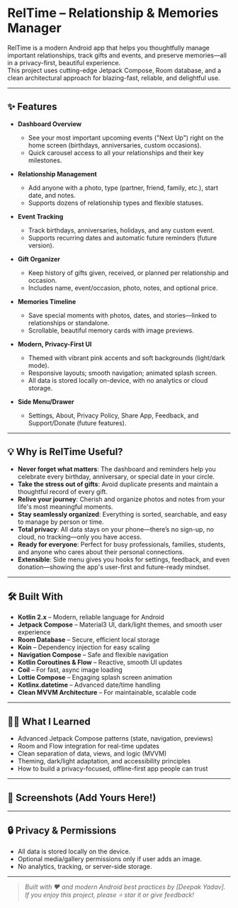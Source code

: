 # RelTime – Relationship & Memories Manager

RelTime is a modern Android app that helps you thoughtfully manage important relationships, track gifts and events, and preserve memories—all in a privacy-first, beautiful experience.  
This project uses cutting-edge Jetpack Compose, Room database, and a clean architectural approach for blazing-fast, reliable, and delightful use.

---

## ✨ Features

- **Dashboard Overview**
    - See your most important upcoming events ("Next Up") right on the home screen (birthdays, anniversaries, custom occasions).
    - Quick carousel access to all your relationships and their key milestones.

- **Relationship Management**
    - Add anyone with a photo, type (partner, friend, family, etc.), start date, and notes.
    - Supports dozens of relationship types and flexible statuses.

- **Event Tracking**
    - Track birthdays, anniversaries, holidays, and any custom event.
    - Supports recurring dates and automatic future reminders (future version).

- **Gift Organizer**
    - Keep history of gifts given, received, or planned per relationship and occasion.
    - Includes name, event/occasion, photo, notes, and optional price.

- **Memories Timeline**
    - Save special moments with photos, dates, and stories—linked to relationships or standalone.
    - Scrollable, beautiful memory cards with image previews.

- **Modern, Privacy-First UI**
    - Themed with vibrant pink accents and soft backgrounds (light/dark mode).
    - Responsive layouts; smooth navigation; animated splash screen.
    - All data is stored locally on-device, with no analytics or cloud storage.

- **Side Menu/Drawer**
    - Settings, About, Privacy Policy, Share App, Feedback, and Support/Donate (future features).

---

## 💡 Why is RelTime Useful?

- **Never forget what matters**: The dashboard and reminders help you celebrate every birthday, anniversary, or special date in your circle.
- **Take the stress out of gifts**: Avoid duplicate presents and maintain a thoughtful record of every gift.
- **Relive your journey**: Cherish and organize photos and notes from your life's most meaningful moments.
- **Stay seamlessly organized**: Everything is sorted, searchable, and easy to manage by person or time.
- **Total privacy**: All data stays on your phone—there’s no sign-up, no cloud, no tracking—only you have access.
- **Ready for everyone**: Perfect for busy professionals, families, students, and anyone who cares about their personal connections.
- **Extensible**: Side menu gives you hooks for settings, feedback, and even donation—showing the app's user-first and future-ready mindset.

---

## 🛠️ Built With

- **Kotlin 2.x** – Modern, reliable language for Android
- **Jetpack Compose** – Material3 UI, dark/light themes, and smooth user experience
- **Room Database** – Secure, efficient local storage
- **Koin** – Dependency injection for easy scaling
- **Navigation Compose** – Safe and flexible navigation
- **Kotlin Coroutines & Flow** – Reactive, smooth UI updates
- **Coil** – For fast, async image loading
- **Lottie Compose** – Engaging splash screen animation
- **Kotlinx.datetime** – Advanced date/time handling
- **Clean MVVM Architecture** – For maintainable, scalable code

---

## 🧑‍💻 What I Learned

- Advanced Jetpack Compose patterns (state, navigation, previews)
- Room and Flow integration for real-time updates
- Clean separation of data, views, and logic (MVVM)
- Theming, dark/light adaptation, and accessibility principles
- How to build a privacy-focused, offline-first app people can trust

---


## 📲 Screenshots (Add Yours Here!)

<!--
| Dashboard             | Add Relationship      | Memories List         |
|-----------------------|----------------------|----------------------|
| ![dashboard.png]()    | ![addrel.png]()      | ![memories.png]()    |
-->

---

## 🔒 Privacy & Permissions

- All data is stored locally on the device.
- Optional media/gallery permissions only if user adds an image.
- No analytics, tracking, or server-side storage.

---


> _Built with ❤️ and modern Android best practices by [Deepak Yadav]._  
> _If you enjoy this project, please ⭐️ star it or give feedback!_
